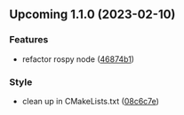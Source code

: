 ## Upcoming 1.1.0<a name="1.1.0"></a> (2023-02-10)

### Features

- refactor rospy node ([46874b1](https://github.com/balandbal/deprag_screw_results/commit/46874b1ad1d6cca2e69ac35f96d9ebfc0003bcbc))

### Style

- clean up in CMakeLists.txt ([08c6c7e](https://github.com/balandbal/deprag_screw_results/commit/08c6c7ef725a8e41de87cf62990381991e242066))
